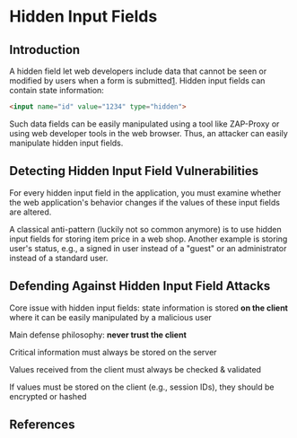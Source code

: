 # Hidden Input Fields

## Introduction
A hidden field let web developers include data that cannot be seen or modified by users when a form is submitted[1].
Hidden input fields can contain state information: 

```html
<input name="id" value="1234" type="hidden">        
```

Such data fields can be easily manipulated using a tool like ZAP-Proxy or using web developer tools in the web browser. Thus, an attacker can easily manipulate hidden input fields.

## Detecting Hidden Input Field Vulnerabilities
For every hidden input field in the application, you must examine whether the web application's behavior changes if the values of these input fields are altered.

A classical anti-pattern (luckily not so common anymore) is to use hidden input fields for storing item price in a web shop. Another example is storing user's status, e.g., a signed in user instead of a "guest" or an administrator instead of a standard user.

## Defending Against Hidden Input Field Attacks
Core issue with hidden input fields: state information is stored **on the client** where it can be easily manipulated by a malicious user

Main defense philosophy: **never trust the client**

Critical information must always be stored on the server

Values received from the client must always be checked & validated

If values must be stored on the client (e.g., session IDs), they should be encrypted or hashed

## References
[1]: https://www.w3schools.com/tags/att_input_type_hidden.asp
